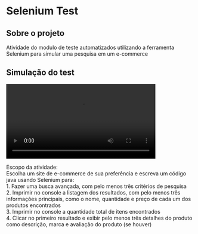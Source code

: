 <h1>Selenium Test</h1>

<h2>Sobre o projeto</h2>

<p>Atividade do modulo de teste automatizados utilizando a ferramenta Selenium para simular uma pesquisa em um e-commerce</p>

<h2>Simulação do test</h2>
<video width="400" controls autoplay loop>
	<source src="video/Simulacao.m4v" type="video/mp4">
	<source src="video/Simulacao.webm" type="video/webm">
</video>


<p>Escopo da atividade:<br>
Escolha um site de e-commerce de sua preferência e escreva um código java usando Selenium para: <br>
1. Fazer uma busca avançada, com pelo menos três critérios de pesquisa <br>
2. Imprimir no console a listagem dos resultados, com pelo menos três informações principais, como o nome, quantidade e preço de cada um dos produtos encontrados<br>
3. Imprimir no console a quantidade total de itens encontrados <br>
4. Clicar no primeiro resultado e exibir pelo menos três detalhes do produto como descrição, marca e avaliação do produto (se houver)</p>